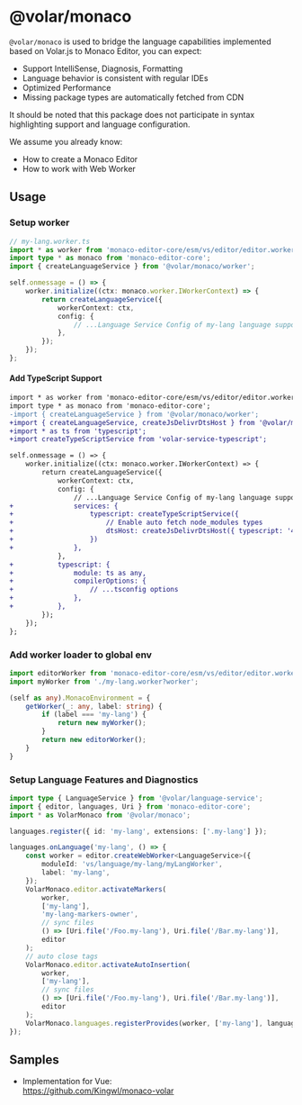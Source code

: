 # @volar/monaco

`@volar/monaco` is used to bridge the language capabilities implemented based on Volar.js to Monaco Editor, you can expect:

- Support IntelliSense, Diagnosis, Formatting
- Language behavior is consistent with regular IDEs
- Optimized Performance
- Missing package types are automatically fetched from CDN

It should be noted that this package does not participate in syntax highlighting support and language configuration.

We assume you already know:

- How to create a Monaco Editor
- How to work with Web Worker

## Usage

### Setup worker

```ts
// my-lang.worker.ts
import * as worker from 'monaco-editor-core/esm/vs/editor/editor.worker';
import type * as monaco from 'monaco-editor-core';
import { createLanguageService } from '@volar/monaco/worker';

self.onmessage = () => {
	worker.initialize((ctx: monaco.worker.IWorkerContext) => {
		return createLanguageService({
			workerContext: ctx,
			config: {
				// ...Language Service Config of my-lang language support
			},
		});
	});
};
```

#### Add TypeScript Support

```diff
import * as worker from 'monaco-editor-core/esm/vs/editor/editor.worker';
import type * as monaco from 'monaco-editor-core';
-import { createLanguageService } from '@volar/monaco/worker';
+import { createLanguageService, createJsDelivrDtsHost } from '@volar/monaco/worker';
+import * as ts from 'typescript';
+import createTypeScriptService from 'volar-service-typescript';

self.onmessage = () => {
	worker.initialize((ctx: monaco.worker.IWorkerContext) => {
		return createLanguageService({
			workerContext: ctx,
			config: {
				// ...Language Service Config of my-lang language support
+				services: {
+					typescript: createTypeScriptService({
+						// Enable auto fetch node_modules types
+						dtsHost: createJsDelivrDtsHost({ typescript: '4.9.5' }),
+					})
+				},
			},
+			typescript: {
+				module: ts as any,
+				compilerOptions: {
+					// ...tsconfig options
+				},
+			},
		});
	});
};
```

### Add worker loader to global env

```ts
import editorWorker from 'monaco-editor-core/esm/vs/editor/editor.worker?worker';
import myWorker from './my-lang.worker?worker';

(self as any).MonacoEnvironment = {
	getWorker(_: any, label: string) {
		if (label === 'my-lang') {
			return new myWorker();
		}
		return new editorWorker();
	}
}
```

### Setup Language Features and Diagnostics

```ts
import type { LanguageService } from '@volar/language-service';
import { editor, languages, Uri } from 'monaco-editor-core';
import * as VolarMonaco from '@volar/monaco';

languages.register({ id: 'my-lang', extensions: ['.my-lang'] });

languages.onLanguage('my-lang', () => {
	const worker = editor.createWebWorker<LanguageService>({
		moduleId: 'vs/language/my-lang/myLangWorker',
		label: 'my-lang',
	});
	VolarMonaco.editor.activateMarkers(
		worker,
		['my-lang'],
		'my-lang-markers-owner',
		// sync files
		() => [Uri.file('/Foo.my-lang'), Uri.file('/Bar.my-lang')],
		editor
	);
	// auto close tags
	VolarMonaco.editor.activateAutoInsertion(
		worker,
		['my-lang'],
		// sync files
		() => [Uri.file('/Foo.my-lang'), Uri.file('/Bar.my-lang')],
		editor
	);
	VolarMonaco.languages.registerProvides(worker, ['my-lang'], languages)
});
```


## Samples

- Implementation for Vue:\
  https://github.com/Kingwl/monaco-volar

